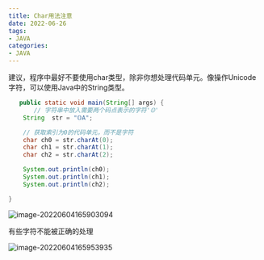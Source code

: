 ```yaml
---
title: Char用法注意
date: 2022-06-26
tags:
- JAVA
categories:
- JAVA
---
```


建议，程序中最好不要使用char类型，除非你想处理代码单元。像操作Unicode字符，可以使用Java中的String类型。

```java
   public static void main(String[] args) { 
       // 字符串中放入需要两个码点表示的字符'𝕆'
    String  str = "𝕆A";

    // 获取索引为0的代码单元，而不是字符
    char ch0 = str.charAt(0);
    char ch1 = str.charAt(1);
    char ch2 = str.charAt(2);

    System.out.println(ch0);
    System.out.println(ch1);
    System.out.println(ch2);

}
```

![image-20220604165903094](C:\Users\87276\AppData\Roaming\Typora\typora-user-images\image-20220604165903094.png)

有些字符不能被正确的处理

![image-20220604165953935](C:\Users\87276\AppData\Roaming\Typora\typora-user-images\image-20220604165953935.png)